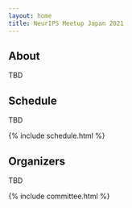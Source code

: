 ```yaml
---
layout: home
title: NeurIPS Meetup Japan 2021
---
```


## About

TBD

## Schedule

TBD

{% include schedule.html %}

## Organizers

TBD

{% include committee.html %}
